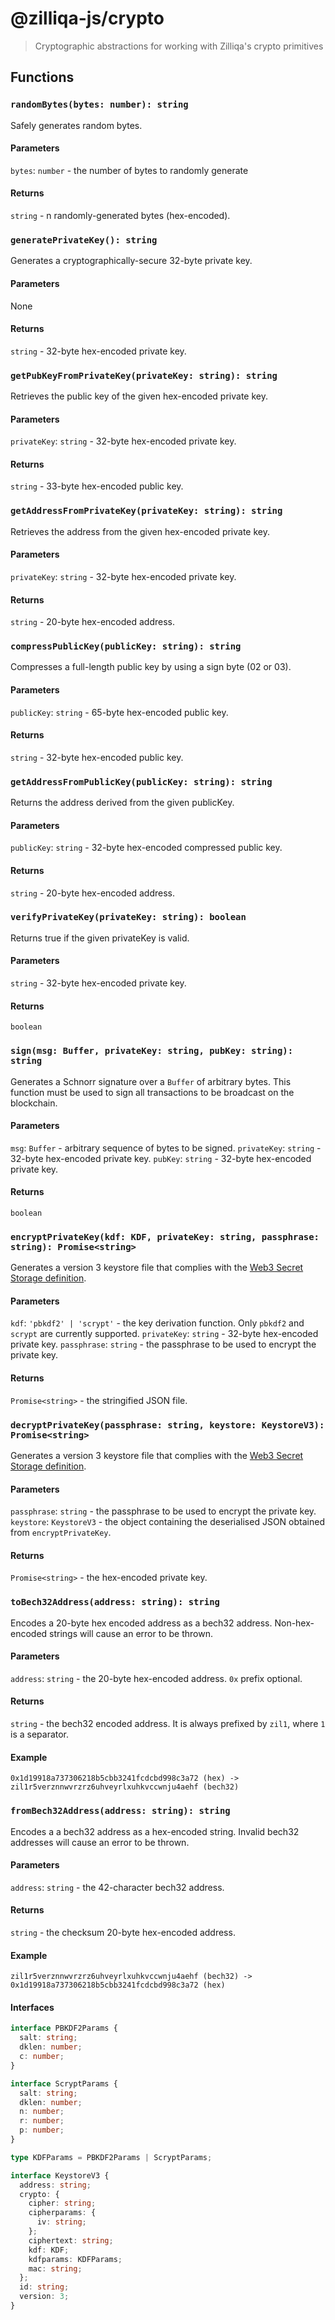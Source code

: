 # @zilliqa-js/crypto

> Cryptographic abstractions for working with Zilliqa's crypto primitives

## Functions

### `randomBytes(bytes: number): string`

Safely generates random bytes.

#### Parameters

`bytes`: `number` - the number of bytes to randomly generate

#### Returns

`string` - n randomly-generated bytes (hex-encoded).

### `generatePrivateKey(): string`

Generates a cryptographically-secure 32-byte private key.

#### Parameters

None

#### Returns

`string` - 32-byte hex-encoded private key.

### `getPubKeyFromPrivateKey(privateKey: string): string`

Retrieves the public key of the given hex-encoded private key.

#### Parameters

`privateKey`: `string` - 32-byte hex-encoded private key.

#### Returns

`string` - 33-byte hex-encoded public key.

### `getAddressFromPrivateKey(privateKey: string): string`

Retrieves the address from the given hex-encoded private key.

#### Parameters

`privateKey`: `string` - 32-byte hex-encoded private key.

#### Returns

`string` - 20-byte hex-encoded address.

### `compressPublicKey(publicKey: string): string`

Compresses a full-length public key by using a sign byte (02 or 03).

#### Parameters

`publicKey`: `string` - 65-byte hex-encoded public key.

#### Returns

`string` - 32-byte hex-encoded public key.

### `getAddressFromPublicKey(publicKey: string): string`

Returns the address derived from the given publicKey.

#### Parameters

`publicKey`: `string` - 32-byte hex-encoded compressed public key.

#### Returns

`string` - 20-byte hex-encoded address.

### `verifyPrivateKey(privateKey: string): boolean`

Returns true if the given privateKey is valid.

#### Parameters

`string` - 32-byte hex-encoded private key.

#### Returns

`boolean`

### `sign(msg: Buffer, privateKey: string, pubKey: string): string`

Generates a Schnorr signature over a `Buffer` of arbitrary bytes. This function
must be used to sign all transactions to be broadcast on the blockchain.

#### Parameters

`msg`: `Buffer` - arbitrary sequence of bytes to be signed. `privateKey`:
`string` - 32-byte hex-encoded private key. `pubKey`: `string` - 32-byte
hex-encoded private key.

#### Returns

`boolean`

### `encryptPrivateKey(kdf: KDF, privateKey: string, passphrase: string): Promise<string>`

Generates a version 3 keystore file that complies with the
[Web3 Secret Storage definition](https://github.com/ethereum/wiki/wiki/Web3-Secret-Storage-Definition).

#### Parameters

`kdf`: `'pbkdf2' | 'scrypt'` - the key derivation function. Only `pbkdf2` and
`scrypt` are currently supported. `privateKey`: `string` - 32-byte hex-encoded
private key. `passphrase`: `string` - the passphrase to be used to encrypt the
private key.

#### Returns

`Promise<string>` - the stringified JSON file.

### `decryptPrivateKey(passphrase: string, keystore: KeystoreV3): Promise<string>`

Generates a version 3 keystore file that complies with the
[Web3 Secret Storage definition](https://github.com/ethereum/wiki/wiki/Web3-Secret-Storage-Definition).

#### Parameters

`passphrase`: `string` - the passphrase to be used to encrypt the private key.
`keystore`: `KeystoreV3` - the object containing the deserialised JSON obtained
from `encryptPrivateKey`.

#### Returns

`Promise<string>` - the hex-encoded private key.

### `toBech32Address(address: string): string`

Encodes a 20-byte hex encoded address as a bech32 address. Non-hex-encoded
strings will cause an error to be thrown.

#### Parameters

`address`: `string` - the 20-byte hex-encoded address. `0x` prefix optional.

#### Returns

`string` - the bech32 encoded address. It is always prefixed by `zil1`, where
`1` is a separator.

#### Example

```text
0x1d19918a737306218b5cbb3241fcdcbd998c3a72 (hex) -> zil1r5verznnwvrzrz6uhveyrlxuhkvccwnju4aehf (bech32)
```

### `fromBech32Address(address: string): string`

Encodes a a bech32 address as a hex-encoded string. Invalid bech32 addresses
will cause an error to be thrown.

#### Parameters

`address`: `string` - the 42-character bech32 address.

#### Returns

`string` - the checksum 20-byte hex-encoded address.

#### Example

```test
zil1r5verznnwvrzrz6uhveyrlxuhkvccwnju4aehf (bech32) -> 0x1d19918a737306218b5cbb3241fcdcbd998c3a72 (hex)
```

#### Interfaces

```ts
interface PBKDF2Params {
  salt: string;
  dklen: number;
  c: number;
}

interface ScryptParams {
  salt: string;
  dklen: number;
  n: number;
  r: number;
  p: number;
}

type KDFParams = PBKDF2Params | ScryptParams;

interface KeystoreV3 {
  address: string;
  crypto: {
    cipher: string;
    cipherparams: {
      iv: string;
    };
    ciphertext: string;
    kdf: KDF;
    kdfparams: KDFParams;
    mac: string;
  };
  id: string;
  version: 3;
}
```
